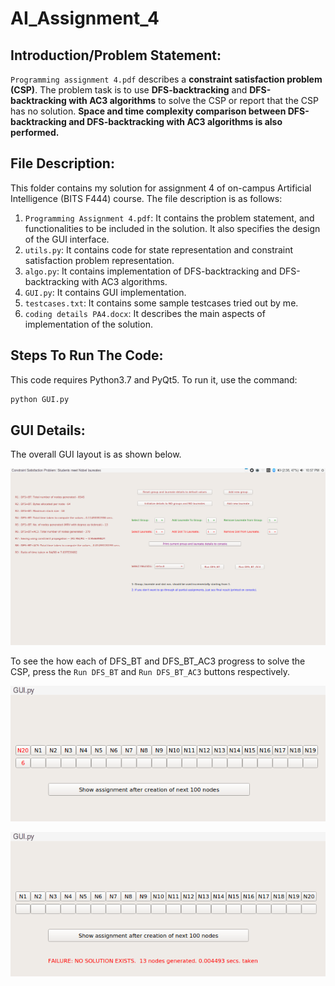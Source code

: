 # AI_Assignment_4

## Introduction/Problem Statement:

`Programming assignment 4.pdf` describes a **constraint satisfaction problem (CSP)**. The problem task is to use **DFS-backtracking** and **DFS-backtracking with AC3 algorithms** to solve the CSP or report that the CSP has no solution. **Space and time complexity comparison between DFS-backtracking and DFS-backtracking with AC3 algorithms is also performed.**

## File Description:

This folder contains my solution for assignment 4 of on-campus Artificial Intelligence (BITS F444) course. The file description is as follows:

1. `Programming Assignment 4.pdf`: It contains the problem statement, and functionalities to be included in the solution. It also specifies the design of the GUI interface.
2. `utils.py`: It contains code for state representation and constraint satisfaction problem representation.
3. `algo.py`: It contains implementation of DFS-backtracking and DFS-backtracking with AC3 algorithms.
4. `GUI.py`: It contains GUI implementation.
5. `testcases.txt`: It contains some sample testcases tried out by me.
6. `coding details PA4.docx`: It describes the main aspects of implementation of the solution.

## Steps To Run The Code:
This code requires Python3.7 and PyQt5. To run it, use the command:
```sh
python GUI.py
``` 

## GUI Details:
The overall GUI layout is as shown below.

![GUI Layout](./imgs/gui.png)

To see the how each of DFS\_BT and DFS\_BT\_AC3 progress to solve the CSP, press the `Run DFS_BT` and `Run DFS_BT_AC3` buttons respectively.

![Start](./imgs/gui1.png)

![End](./imgs/gui2.png)

